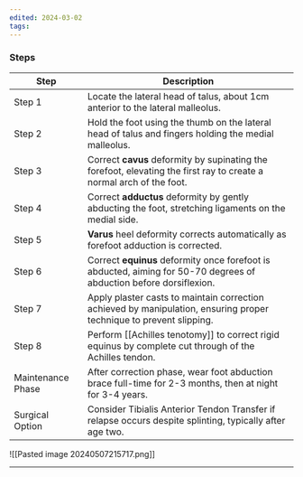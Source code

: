 ```yaml
---
edited: 2024-03-02
tags:
---
```

### Steps
| Step              | Description                                                                                                          |
| ----------------- | -------------------------------------------------------------------------------------------------------------------- |
| Step 1            | Locate the lateral head of talus, about 1cm anterior to the lateral malleolus.                                       |
| Step 2            | Hold the foot using the thumb on the lateral head of talus and fingers holding the medial malleolus.                 |
| Step 3            | Correct **cavus** deformity by supinating the forefoot, elevating the first ray to create a normal arch of the foot. |
| Step 4            | Correct **adductus** deformity by gently abducting the foot, stretching ligaments on the medial side.                |
| Step 5            | **Varus** heel deformity corrects automatically as forefoot adduction is corrected.                                  |
| Step 6            | Correct **equinus** deformity once forefoot is abducted, aiming for 50-70 degrees of abduction before dorsiflexion.  |
| Step 7            | Apply plaster casts to maintain correction achieved by manipulation, ensuring proper technique to prevent slipping.  |
| Step 8            | Perform [[Achilles tenotomy]] to correct rigid equinus by complete cut through of the Achilles tendon.               |
| Maintenance Phase | After correction phase, wear foot abduction brace full-time for 2-3 months, then at night for 3-4 years.             |
| Surgical Option   | Consider Tibialis Anterior Tendon Transfer if relapse occurs despite splinting, typically after age two.             |


![[Pasted image 20240507215717.png]]

---
